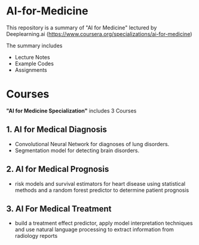 # AI-for-Medicine
This repository is a summary of "AI for Medicine" lectured by Deeplearning.ai (https://www.coursera.org/specializations/ai-for-medicine)

The summary includes 
- Lecture Notes
- Example Codes
- Assignments

# Courses
**"AI for Medicine Specialization"** includes 3 Courses

## 1. AI for Medical Diagnosis
   - Convolutional Neural Network for diagnoses of lung disorders.
   - Segmentation model for detecting brain disorders.
   
## 2. AI for Medical Prognosis
   - risk models and survival estimators for heart disease using statistical methods and a random forest predictor to      determine patient prognosis

## 3. AI For Medical Treatment
   - build a treatment effect predictor, apply model interpretation techniques and use natural language processing to extract information from radiology reports
